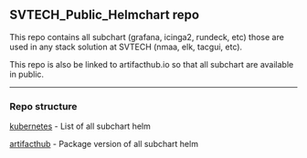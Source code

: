 ## SVTECH_Public_Helmchart repo
This repo contains all subchart (grafana, icinga2, rundeck, etc) those are used in any stack solution at SVTECH (nmaa, elk, tacgui, etc).

This repo is also be linked to artifacthub.io so that all subchart are available in public.

---
### Repo structure

[kubernetes](/kubernetes/README.md) - List of all subchart helm

[artifacthub](/artifacthub/README.md) - Package version of all subchart helm
